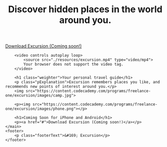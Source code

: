 
<!DOCTYPE html>
<html>
<head>
	<title>Excursion</title>
	<link rel="stylesheet" type="text/css" href="./css/style.css">
</head>
<body>
	<header>
		<h1>Discover hidden places in the world around you.</h1>
	</header>
	<main>
		<p><a href="#">Download Excursion (Coming soon!)</a></p>

		<video controls autoplay loop>
			<source src="./resources/excursion.mp4" type="video/mp4">
			Your browser does not support the video tag.
		</video>

		<h1 class="weighter">Your personal travel guide</h1>
		<p class="pExplanation">Excursion remembers places you like, and recommends new points of interest around you.</p>
		<img src="https://content.codecademy.com/programs/freelance-one/excursion/images/camp.jpg">

		<p><img src="https://content.codecademy.com/programs/freelance-one/excursion/images/phone.png"></p>

		<h1>Coming Soon for iPhone and Android</h1>
		<p><a href="#">Download Excursion (Coming soon!)</a></p>
	</main>
	<footer>
		<p class="footerText">&#169; Excursion</p>
	</footer>

</body>
</html>
